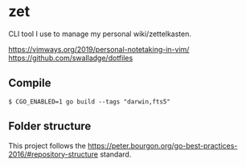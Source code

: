 # zet

CLI tool I use to manage my personal wiki/zettelkasten.

https://vimways.org/2019/personal-notetaking-in-vim/
https://github.com/swalladge/dotfiles


## Compile
    $ CGO_ENABLED=1 go build --tags "darwin,fts5"

## Folder structure

This project follows the https://peter.bourgon.org/go-best-practices-2016/#repository-structure standard.
